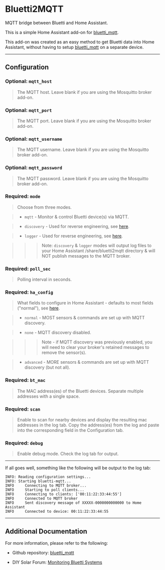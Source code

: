 # Bluetti2MQTT

MQTT bridge between Bluetti and Home Assistant.

This is a simple Home Assistant add-on for [bluetti_mqtt](https://github.com/olexandrkucher/bluetti_mqtt).

This add-on was created as an easy method to get Bluetti data into Home Assistant, without having to setup [bluetti_mqtt](https://github.com/olexandrkucher/bluetti_mqtt) on a separate device.

___

## Configuration

### Optional: `mqtt_host`

> The MQTT host.  Leave blank if you are using the Mosquitto broker add-on.

### Optional: `mqtt_port`

> The MQTT port.  Leave blank if you are using the Mosquitto broker add-on.

### Optional: `mqtt_username`

> The MQTT username.  Leave blank if you are using the Mosquitto broker add-on.

### Optional: `mqtt_password`

> The MQTT password.  Leave blank if you are using the Mosquitto broker add-on.

### Required: `mode`

> Choose from three modes.

> - `mqtt` - Monitor & control Bluetti device(s) via MQTT.

> - `discovery` - Used for reverse engineering, see [here](https://github.com/olexandrkucher/bluetti_mqtt#reverse-engineering).

> - `logger` - Used for reverse engineering, see [here](https://github.com/olexandrkucher/bluetti_mqtt#reverse-engineering).

>>> Note: `discovery` & `logger` modes will output log files to your Home Assistant /share/bluetti2mqtt directory & will NOT publish messages to the MQTT broker.

### Required: `poll_sec`

> Polling interval in seconds.

### Required: `ha_config`

> What fields to configure in Home Assistant - defaults to most fields ("normal"), see [here](https://github.com/olexandrkucher/bluetti_mqtt#home-assistant-integration).

> - `normal` - MOST sensors & commands are set up with MQTT discovery.

> - `none` - MQTT discovery disabled.

>>> Note - if MQTT discovery was previously enabled, you will need to clear your broker's retained messages to remove the sensor(s).

> - `advanced` - MORE sensors & commands are set up with MQTT discovery (but not all).

### Required: `bt_mac`

> The MAC address(es) of the Bluetti devices.  Separate multiple addresses with a single space.

### Required: `scan`

> Enable to scan for nearby devices and display the resulting mac addresses in the log tab.  Copy the address(es) from the log and paste into the corresponding field in the Configuration tab.

### Required: `debug`

> Enable debug mode.  Check the log tab for output.


___

If all goes well, something like the following will be output to the log tab:

```
INFO: Reading configuration settings...
INFO: Starting bluetti-mqtt...
INFO     Connecting to MQTT broker...
INFO     Starting to poll clients...
INFO     Connecting to clients: ['00:11:22:33:44:55']
INFO     Connected to MQTT broker
INFO     Sent discovery message of XXXXX-0000000000000 to Home Assistant
INFO     Connected to device: 00:11:22:33:44:55
```
___

## Additional Documentation

For more information, please refer to the following:

- Github repository: [bluetti_mqtt](https://github.com/olexandrkucher/bluetti_mqtt)

- DIY Solar Forum: [Monitoring Bluetti Systems](https://diysolarforum.com/threads/monitoring-bluetti-systems.37870/)